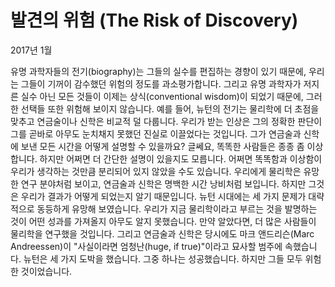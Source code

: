 # 발견의 위험 (The Risk of Discovery)

2017년 1월

유명 과학자들의 전기(biography)는 그들의 실수를 편집하는 경향이 있기 때문에, 우리는 그들이 기꺼이 감수했던 위험의 정도를 과소평가합니다.
그리고 유명 과학자가 저지른 실수 아닌 모든 것들이 이제는 상식(conventional wisdom)이 되었기 때문에, 그러한 선택들 또한 위험해 보이지 않습니다.
예를 들어, 뉴턴의 전기는 물리학에 더 초점을 맞추고 연금술이나 신학은 비교적 덜 다룹니다.
우리가 받는 인상은 그의 정확한 판단이 그를 곧바로 아무도 눈치채지 못했던 진실로 이끌었다는 것입니다.
그가 연금술과 신학에 보낸 모든 시간을 어떻게 설명할 수 있을까요? 글쎄요, 똑똑한 사람들은 종종 좀 이상합니다.
하지만 어쩌면 더 간단한 설명이 있을지도 모릅니다. 어쩌면 똑똑함과 이상함이 우리가 생각하는 것만큼 분리되어 있지 않았을 수도 있습니다. 우리에게 물리학은 유망한 연구 분야처럼 보이고, 연금술과 신학은 명백한 시간 낭비처럼 보입니다. 하지만 그것은 우리가 결과가 어떻게 되었는지 알기 때문입니다. 뉴턴 시대에는 세 가지 문제가 대략적으로 동등하게 유망해 보였습니다. 우리가 지금 물리학이라고 부르는 것을 발명하는 것이 어떤 성과를 가져올지 아무도 알지 못했습니다. 만약 알았다면, 더 많은 사람들이 물리학을 연구했을 것입니다. 그리고 연금술과 신학은 당시에도 마크 앤드리슨(Marc Andreessen)이 "사실이라면 엄청난(huge, if true)"이라고 묘사할 범주에 속했습니다.
뉴턴은 세 가지 도박을 했습니다. 그중 하나는 성공했습니다. 하지만 그들 모두 위험한 것이었습니다.